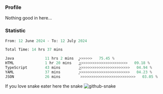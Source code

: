 ### Profile 

Nothing good in here...

### Statistic
<!--START_SECTION:waka-->

```python
From: 12 June 2024 - To: 12 July 2024

Total Time: 14 hrs 37 mins

Java              11 hrs 2 mins   ͎͎͎͎͎͎͎͎͎͎͎͎͎͎͎͎͎͎̞>>>>>>   75.45 %
HTML              1 hr 20 mins    ͎͎͜>>>>>>>>>>>>>>>>>>>>>>   09.18 %
TypeScript        43 mins         ͎͜>>>>>>>>>>>>>>>>>>>>>>>   04.94 %
YAML              37 mins         ͎͙>>>>>>>>>>>>>>>>>>>>>>>   04.23 %
JSON              26 mins         >>>>>>>>>>>>>>>>>>>>>>>>>   03.05 %
```

<!--END_SECTION:waka-->

If you love snake eater here the snake 
<picture>
  <source media="(prefers-color-scheme: dark)" srcset="https://github.com/pradana4648/pradana4648/blob/c0566a83ca6ea5f2e46bab00e717c4c82b4b5c4c/github-contribution-grid-snake-dark.svg" />
  <source media="(prefers-color-scheme: light)" srcset="https://github.com/pradana4648/pradana4648/blob/c0566a83ca6ea5f2e46bab00e717c4c82b4b5c4c/github-contribution-grid-snake.svg" />
  <img alt="github-snake" src="https://github.com/pradana4648/pradana4648/blob/c0566a83ca6ea5f2e46bab00e717c4c82b4b5c4c/github-contribution-grid-snake.svg" />
</picture>
